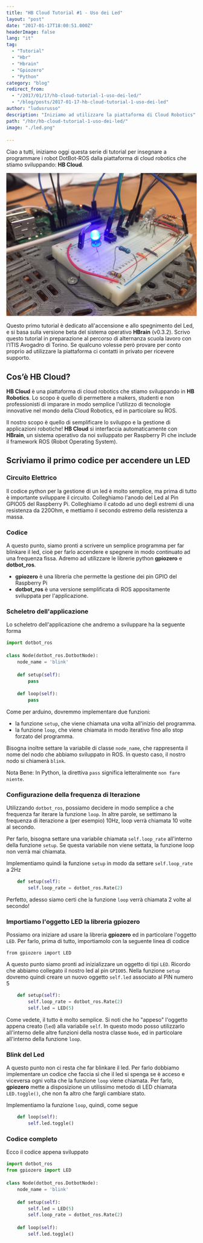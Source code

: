 ```yaml
---
title: "HB Cloud Tutorial #1 - Uso dei Led"
layout: "post"
date: "2017-01-17T18:00:51.000Z"
headerImage: false
lang: "it"
tag:
  - "Tutorial"
  - "Hbr"
  - "Hbrain"
  - "Gpiozero"
  - "Python"
category: "blog"
redirect_from:
  - "/2017/01/17/hb-cloud-tutorial-1-uso-dei-led/"
  - "/blog/posts/2017-01-17-hb-cloud-tutorial-1-uso-dei-led"
author: "ludusrusso"
description: "Iniziamo ad utilizzare la piattaforma di Cloud Robotics"
path: "/hbr/hb-cloud-tutorial-1-uso-dei-led/"
image: "./led.png"

---
```


Ciao a tutti, iniziamo oggi questa serie di tutorial per insegnare a programmare i robot DotBot-ROS dalla piattaforma di cloud robotics che stiamo sviluppando: **HB Cloud**.

![roscore ROS shell](./led.png)

Questo primo tutorial è dedicato all'accensione e allo spegnimento del Led, e si basa sulla versione beta del sistema operativo **HBrain** (v0.3.2). Scrivo questo tutorial in preparazione al percorso di alternanza scuola lavoro con l'ITIS Avogadro di Torino. Se qualcuno volesse però provare per conto proprio ad utilizzare la piattaforma ci contatti in privato per ricevere supporto.

## Cos’è HB Cloud?

**HB Cloud** è una piattaforma di cloud robotics che stiamo sviluppando in **HB Robotics**. Lo scopo è quello di permettere a makers, studenti e non professionisti di imparare in modo semplice l'utilizzo di tecnologie innovative nel mondo della Cloud Robotics, ed in particolare su ROS.

Il nostro scopo è quello di semplificare lo sviluppo e la gestione di applicazioni robotiche! **HB Cloud** si interfaccia automaticamente con **HBrain**, un sistema operativo da noi sviluppato per Raspberry Pi che include il framework ROS (Robot Operating System).

## Scriviamo il primo codice per accendere un LED

### Circuito Elettrico

Il codice python per la gestione di un led è molto semplice, ma prima di tutto è importante sviluppare il circuito. Colleghiamo l'anodo del Led al Pin GPIO05 del Raspberry Pi. Colleghiamo il catodo ad uno degli estremi di una resistenza da 220Ohm, e mettiamo il secondo estremo della resistenza a massa.

### Codice

A questo punto, siamo pronti a scrivere un semplice programma per far blinkare il led, cioè per farlo accendere e spegnere in modo continuato ad una frequenza fissa. Adremo ad utilizzare le librerie python **gpiozero** e **dotbot_ros**.

- **gpiozero** è una libreria che permette la gestione dei pin GPIO del Raspberry Pi
- **dotbot_ros** è una versione semplificata di ROS appositamente sviluppata per l'applicazione.

### Scheletro dell'applicazione

Lo scheletro dell'applicazione che andremo a sviluppare ha la seguente forma

```python
import dotbot_ros

class Node(dotbot_ros.DotbotNode):
    node_name = 'blink'

    def setup(self):
        pass

    def loop(self):
        pass
```

Come per arduino, dovremmo implementare due funzioni:

- la funzione `setup`, che viene chiamata una volta all'inizio del programma.
- la funzione `loop`, che viene chiamata in modo iterativo fino allo stop forzato del programma.

Bisogna inoltre settare la variabile di classe `node_name`, che rappresenta il nome del nodo che abbiamo sviluppato in ROS. In questo caso, il nostro nodo si chiamerà `blink`.

Nota Bene: In Python, la direttiva `pass` significa letteralmente `non fare niente`.

### Configurazione della frequenza di Iterazione

Utilizzando `dotbot_ros`, possiamo decidere in modo semplice a che frequenza far iterare la funzione `loop`. In altre parole, se settimano la frequenza di iterazione a (per esempio) 10Hz, loop verrà chiamata 10 volte al secondo.

Per farlo, bisogna settare una variabile chiamata `self.loop_rate` all'interno della funzione `setup`. Se questa variabile non viene settata, la funzione loop non verrà mai chiamata.

Implementiamo quindi la funzione `setup` in modo da settare `self.loop_rate` a 2Hz

```python
    def setup(self):
        self.loop_rate = dotbot_ros.Rate(2)
```

Perfetto, adesso siamo certi che la funzione `loop` verrà chiamata 2 volte al secondo!

### Importiamo l'oggetto LED la libreria gpiozero

Possiamo ora iniziare ad usare la libreria **gpiozero** ed in particolare l'oggetto `LED`.
Per farlo, prima di tutto, importiamolo con la seguente linea di codice

```
from gpiozero import LED
```

A questo punto siamo pronti ad inizializzare un oggetto di tipi `LED`. Ricordo che abbiamo collegato il nostro led al pin `GPIO05`. Nella funzione `setup` dovremo quindi creare un nuovo oggetto `self.led` associato al PIN numero 5

```python
    def setup(self):
        self.loop_rate = dotbot_ros.Rate(2)
        self.led = LED(5)
```

Come vedete, il tutto è molto semplice. Si noti che ho "appeso" l'oggetto appena creato (`led`) alla variabile `self`. In questo modo posso utilizzarlo all'interno delle altre funzioni della nostra classe `Node`, ed in particolare all'interno della funzione `loop`.

### Blink del Led

A questo punto non ci resta che far blinkare il led. Per farlo dobbiamo implementare un codice che faccia sì che il led si spenga se è acceso e viceversa ogni volta che la funzione `loop` viene chiamata. Per farlo, **gpiozero** mette a disposizione un utilissimo metodo di LED chiamata `LED.toggle()`, che non fa altro che fargli cambiare stato.

Implementiamo la funzione `loop`, quindi, come segue

```python
    def loop(self):
        self.led.toggle()
```

### Codice completo

Ecco il codice appena sviluppato

```python
import dotbot_ros
from gpiozero import LED

class Node(dotbot_ros.DotbotNode):
    node_name = 'blink'

    def setup(self):
        self.led = LED(5)
        self.loop_rate = dotbot_ros.Rate(2)

    def loop(self):
        self.led.toggle()
```
